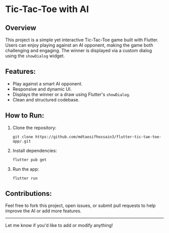 # Tic-Tac-Toe with AI

## Overview
This project is a simple yet interactive Tic-Tac-Toe game built with Flutter. Users can enjoy playing against an AI opponent, making the game both challenging and engaging. The winner is displayed via a custom dialog using the `showDialog` widget.

## Features:
- Play against a smart AI opponent.
- Responsive and dynamic UI.
- Displays the winner or a draw using Flutter's `showDialog`.
- Clean and structured codebase.

## How to Run:
1. Clone the repository:
   ```
   git clone https://github.com/mdtaosifhossain3/flutter-tic-tae-toe-app/.git
   ```
2. Install dependencies:
   ```
   flutter pub get
   ```
3. Run the app:
   ```
   flutter run
   ```

## Contributions:
Feel free to fork this project, open issues, or submit pull requests to help improve the AI or add more features.

---

Let me know if you'd like to add or modify anything!
